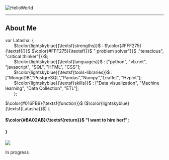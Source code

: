 ![HelloWorld](https://github.com/Latashajd40/Latashajd40/assets/97650423/7dd06ec2-657f-4d03-9d0f-ea0bdce2b42e) 

<hr>
<h2>About Me</h2>

var Latasha: { <br>
&nbsp;&nbsp;&nbsp;&nbsp;&nbsp;&nbsp; $\color{lightskyblue}{\textsf{strengths}}$ : $\color{#FFF275}{\textsf{[}}$ $\color{#FFF275}{\textsf{}}$ " problem solver"}}$ ,"tenacious", "critical thinker"]}}$;<br>
&nbsp;&nbsp;&nbsp;&nbsp;&nbsp;&nbsp; $\color{lightskyblue}{\textsf{languages}}$ : ["python", "vb.net", "javascript", "SQL", "HTML", "CSS"];<br>
&nbsp;&nbsp;&nbsp;&nbsp;&nbsp;&nbsp; $\color{lightskyblue}{\textsf{tools-libraries}}$ : ["MongoDB","PostgreSQL","Pandas","Numpy","Leaflet", "Hvplot"];<br>
&nbsp;&nbsp;&nbsp;&nbsp;&nbsp;&nbsp; $\color{lightskyblue}{\textsf{skills}}$ : ["Data visualization", "Machine learning", "Data Collection", "ETL"];<br>
&nbsp;&nbsp;&nbsp;&nbsp;&nbsp;&nbsp; };

<p>$\color{#016FB9}{\textsf{function}}$ ($\color{lightskyblue}{\textsf{Latasha}}$) {</p>
<h4>$\color{#BA02AB}{\textsf{return}}$ "I want to hire her!";</h4>
<h4>}</h4>

<div id="badges">
<a href="https://www.linkedin.com/in/latasha-jones-nc/"><img src="https://img.shields.io/badge/LinkedIn-blue?logo=linkedin&logoColor=white&style=for-the-badge"><a/>
</div>

In progress
